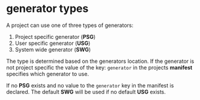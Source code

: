 # generator types

A project can use one of three types of generators:

1. Project specific generator (**PSG**)
2. User specific generator (**USG**)
3. System wide generator (**SWG**)

The type is determined based on the generators location.
If the generator is not project specific the value of the key:
`generator` in the projects **manifest** specifies which generator to use.


If no **PSG** exists and no value to the `generator` key in the manifest is declared.
The default **SWG** will be used if no default **USG** exists.


